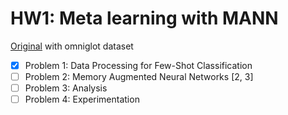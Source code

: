 # HW1: Meta learning with MANN

[Original](http://cs330.stanford.edu/material/hw1_updated.zip) with omniglot dataset

- [x] Problem 1: Data Processing for Few-Shot Classification
- [ ] Problem 2: Memory Augmented Neural Networks [2, 3]
- [ ] Problem 3: Analysis
- [ ] Problem 4: Experimentation